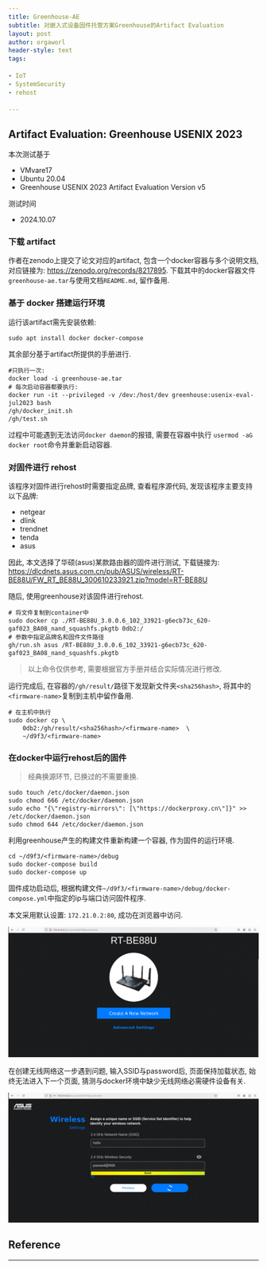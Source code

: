 ```yaml
---
title: Greenhouse-AE
subtitle: 对嵌入式设备固件托管方案Greenhouse的Artifact Evaluation
layout: post
author: orgaworl
header-style: text
tags:

- IoT
- SystemSecurity
- rehost

---
```


## Artifact Evaluation: Greenhouse USENIX 2023

本次测试基于

- VMvare17
- Ubuntu 20.04
- Greenhouse USENIX 2023 Artifact Evaluation Version v5

测试时间

- 2024.10.07
  
  

### 下载 artifact

作者在zenodo上提交了论文对应的artifact, 包含一个docker容器与多个说明文档, 对应链接为: <https://zenodo.org/records/8217895>.
下载其中的docker容器文件`greenhouse-ae.tar`与使用文档`README.md`, 留作备用.

### 基于 docker 搭建运行环境

运行该artifact需先安装依赖:

```shell
sudo apt install docker docker-compose
```

其余部分基于artifact所提供的手册进行.

```shell
#只执行一次:
docker load -i greenhouse-ae.tar  
# 每次启动容器都要执行:
docker run -it --privileged -v /dev:/host/dev greenhouse:usenix-eval-jul2023 bash 
/gh/docker_init.sh
/gh/test.sh
```

过程中可能遇到无法访问`docker daemon`的报错, 需要在容器中执行 `usermod -aG docker root`命令并重新启动容器.

### 对固件进行 rehost

该程序对固件进行rehost时需要指定品牌, 查看程序源代码, 发现该程序主要支持以下品牌:

- netgear
- dlink
- trendnet
- tenda
- asus

因此, 本文选择了华硕(asus)某款路由器的固件进行测试, 下载链接为:
<https://dlcdnets.asus.com.cn/pub/ASUS/wireless/RT-BE88U/FW_RT_BE88U_300610233921.zip?model=RT-BE88U>

随后, 使用greenhouse对该固件进行rehost.

```shell
# 将文件复制到container中
sudo docker cp ./RT-BE88U_3.0.0.6_102_33921-g6ecb73c_620-gaf023_BA08_nand_squashfs.pkgtb 0db2:/
# 参数中指定品牌名和固件文件路径
gh/run.sh asus /RT-BE88U_3.0.0.6_102_33921-g6ecb73c_620-gaf023_BA08_nand_squashfs.pkgtb
```

> 以上命令仅供参考, 需要根据官方手册并结合实际情况进行修改.

运行完成后, 在容器的`/gh/result/`路径下发现新文件夹`<sha256hash>`, 将其中的`<firmware-name>`复制到主机中留作备用.

```shell
# 在主机中执行
sudo docker cp \ 
    0db2:/gh/result/<sha256hash>/<firmware-name>  \
    ~/d9f3/<firmware-name>
```

### 在docker中运行rehost后的固件

> 经典换源环节, 已换过的不需要重换.

```shell
sudo touch /etc/docker/daemon.json
sudo chmod 666 /etc/docker/daemon.json
sudo echo "{\"registry-mirrors\": [\"https://dockerproxy.cn\"]}" >> /etc/docker/daemon.json
sudo chmod 644 /etc/docker/daemon.json
```

利用greenhouse产生的构建文件重新构建一个容器, 作为固件的运行环境.

```shell
cd ~/d9f3/<firmware-name>/debug
sudo docker-compose build
sudo docker-compose up
```

固件成功启动后, 根据构建文件`~/d9f3/<firmware-name>/debug/docker-compose.yml`中指定的ip与端口访问固件程序.

本文采用默认设置: `172.21.0.2:80`, 成功在浏览器中访问.

![](/pic/greenhouse/greenhouse-RTBE88U.png)

在创建无线网络这一步遇到问题, 输入SSID与password后, 页面保持加载状态, 始终无法进入下一个页面, 猜测与docker环境中缺少无线网络必需硬件设备有关.

![](/pic/greenhouse/greenhouse-WLAN.png)

## Reference

[^1]: https://www.usenix.org/biblio-13740

[^2]: https://secartifacts.github.io/usenixsec2023/appendix-files/sec23winterae-final55.pdf

[^3]: https://zenodo.org/records/8026178

---



